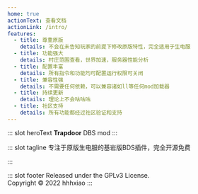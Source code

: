 ```yaml
---
home: true
actionText: 查看文档
actionLink: /intro/
features:
  - title: 尊重原版
    details: 不会在未告知玩家的前提下修改原版特性，完全适用于生电服
  - title: 功能强大
    details: 村庄范围查看，世界加速，服务器性能分析
  - title: 配置丰富
    details: 所有指令和功能均可配置运行权限可关闭
  - title: 兼容性强
    details: 不需要任何依赖，可以兼容诸如ll等任何mod加载器
  - title: 持续更新
    details: 理论上不会咕咕咕
  - title: 社区支持
    details: 所有功能都经过社区验证和支持
---
```


::: slot heroText
<b class="gradient">Trapdoor</b> DBS mod
:::

::: slot tagline
专注于原版生电服的基岩版BDS插件，完全开源免费

:::

::: slot footer
Released under the GPLv3 License.<br>
Copyright © 2022 hhhxiao
:::